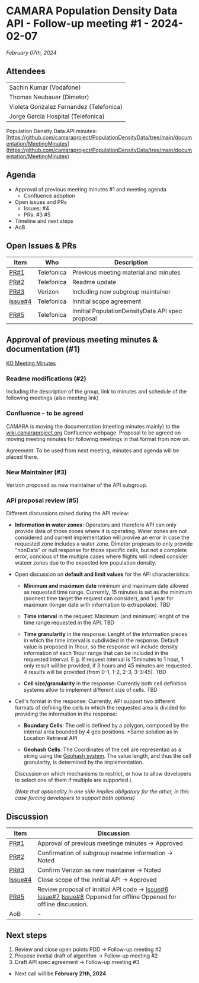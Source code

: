 # CAMARA Population Density Data API - Follow-up meeting #1 - 2024-02-07

*February 07th, 2024*

## Attendees

||
| --- |
|Sachin Kumar (Vodafone)|
|Thomas Neubauer (Dimetor)|
|Violeta Gonzalez Fernandez (Telefonica)|
|Jorge Garcia Hospital (Telefonica)|



Population Density Data API minutes: [https://github.com/camaraproject/PopulationDensityData/tree/main/documentation/MeetingMinutes](https://github.com/camaraproject/PopulationDensityData/tree/main/documentation/MeetingMinutes)

## Agenda

* Approval of previous meeting minutes #1 and meeting agenda
	* Confluence adoption 
* Open issues and PRs
	* Issues: #4
	* PRs: #3 #5
* Timeline and next steps
* AoB
  

## Open Issues & PRs</br>


Item | Who | Description
---- | ---- | ----
[PR#1](https://github.com/camaraproject/PopulationDensityData/pull/1) | Telefonica | Previous meeting material and minutes
[PR#2](https://github.com/camaraproject/PopulationDensityData/pull/2) | Telefonica | Readme update
[PR#3](https://github.com/camaraproject/PopulationDensityData/pull/3) | Verizon | Including new subgroup maintainer
[Issue#4](https://github.com/camaraproject/PopulationDensityData/issues/4) | Telefonica | Innitial scope agreement
[PR#5](https://github.com/camaraproject/PopulationDensityData/pull/5) | Telefonica | Innitial PopulationDensityData API spec proposal

## Approval of previous meeting minutes & documentation (#1)

[KO Meeting Minutes](https://github.com/camaraproject/PopulationDensityData/blob/main/documentation/MeetingMinutes/PopulationDensityDataAPI-KOmeeting_2024-01-24.md)

### Readme modifications (#2)

Including the description of the group, link to minutes and schedule of the following meetings (also meeting link)

### Confluence - to be agreed

CAMARA is moving  the documentation (meeting minutes mainly) to the [wiki.camaraproject.org](https://wiki.camaraproject.org/) Confluence webpage. Proposal to be agreed on moving meeting minutes for following meetings in that format from now on.

Agreement: To be used from next meeting, minutes and agenda will be placed there.

### New Maintainer (#3)

Verizon proposed as new maintainer of the API subgroup.

### API proposal review (#5)

Different discussions raised during the API review:
* **Information in water zones**: Operators and therefore API can only provide data of those zones where it is operating. Water zones are not considered and current implementation will provive an error in case the requested zone includes a water zone. Dimetor proposes to only provide "nonData" or null response for those specific cells, but not a complete error, concious of the multiple cases where flights will indeed consider wateer zones due to the expected low population density.

* Open discussion on **default and limit values** for the API characteristics: 
	* **Minimum and maximum date** minimum and maximum date allowed as requested time range. Currently, 15 minutes is set as the minimum (soonest time target the request can consider), and 1 year for maximum (longer date with information to extrapolate). TBD

	* **Time interval** in the request: Maximum (and minimum) lenght of the time range requested in the API. TBD

	* **Time granularity** in the response: Lenght of the information pieces in which the time interval is subdivided in the response. Default value is proposed in 1hour, so the response will include density information of each 1hour range that can be included in the requested interval. E.g. If request interval is 15minutes to 1 hour, 1 only result will be provided, if 3 hours and 45 minutes are requested, 4 results will be provided (from 0-1, 1-2, 2-3, 3-3:45). TBD
	* **Cell size/granularity** in the response: Currently both cell definition systems allow to implement different size of cells.  TBD

* Cell's format in the response: Currently, API support two different formats of defining the cells in which the requested area is divided for providing the information in the response:
	* **Boundary Cells**: The cell is defined by a polygon, composed by the internal area bounded by 4 geo positions. *Same solution as in Location Retrieval API

	* **Geohash Cells**: The Coordinates of the cell are representad as a string using the [Geohash system](https://en.wikipedia.org/wiki/Geohash). The value length, and thus the cell granularity, is determined by the implementation.

	Discussion on which mechanisms to restrict, or how to allow developers to select one of them if multiple are supported.\

	*(Note that optionality in  one side implies obligatory for the other, in this case forcing developers to support both options)*

## Discussion

Item | Discussion
---- | ---- 
[PR#1](https://github.com/camaraproject/PopulationDensityData/pull/1) | Approval of previous meetinge minutes &rarr; Approved
[PR#2](https://github.com/camaraproject/PopulationDensityData/pull/2) | Confirmation of subgroup readme information &rarr; Noted
[PR#3](https://github.com/camaraproject/PopulationDensityData/pull/3) | Confirm Verizon as new maintainer &rarr; Noted
[Issue#4](https://github.com/camaraproject/PopulationDensityData/issues/4) | Close scope of the innitial API &rarr; Approved
[PR#5](https://github.com/camaraproject/PopulationDensityData/pull/5) | Review proposal of innitial API code &rarr; [Issue#6](https://github.com/camaraproject/PopulationDensityData/issues/6) [Issue#7](https://github.com/camaraproject/PopulationDensityData/issues/7) [Issue#8](https://github.com/camaraproject/PopulationDensityData/issues/8)  Oppened for offline  Oppened for offline discussion.
AoB | -

## Next steps
1. Review and close open points PDD &rarr; Follow-up meeting #2
2. Propose innitial draft of algorithm &rarr; Follow-up meeting #2
3. Draft API spec agreement &rarr; Follow-up meeting #3


- Next call will be **February 21th, 2024**

<p>